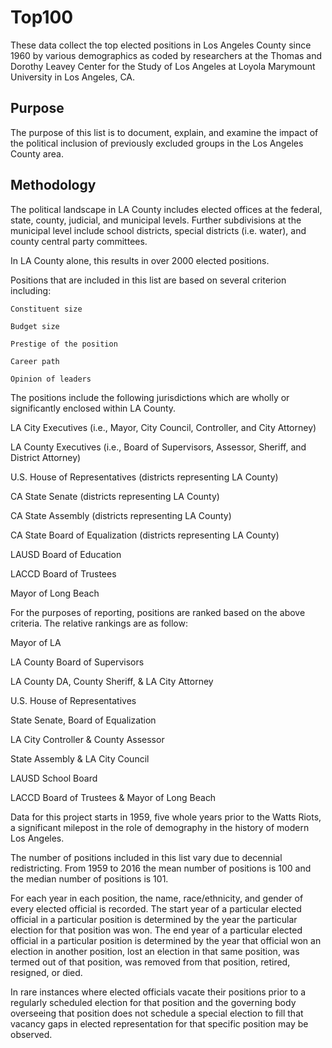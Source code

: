 # Top100
These data collect the top elected positions in Los Angeles County since 1960 by various demographics as coded by researchers at the Thomas and Dorothy Leavey Center for the Study of Los Angeles at Loyola Marymount University in Los Angeles, CA.

Purpose
-------

The purpose of this list is to document, explain, and examine the impact of the political inclusion of previously excluded groups in the Los Angeles County area.

Methodology
-----------
The political landscape in LA County includes elected offices at the federal, state, county, judicial, and municipal levels. Further subdivisions at the municipal level include school districts, special districts (i.e. water), and county central party committees. 

In LA County alone, this results in over 2000 elected positions. 

Positions that are included in this list are based on several criterion including:

    Constituent size
  
    Budget size
  
    Prestige of the position
  
    Career path
  
    Opinion of leaders
    
The positions include the following jurisdictions which are wholly or significantly enclosed within LA County.

LA City Executives (i.e., Mayor, City Council, Controller, and City Attorney)

LA County Executives (i.e., Board of Supervisors, Assessor, Sheriff, and District Attorney)

U.S. House of Representatives (districts representing LA County)

CA State Senate (districts representing LA County)

CA State Assembly (districts representing LA County)

CA State Board of Equalization (districts representing LA County)

LAUSD Board of Education

LACCD Board of Trustees

Mayor of Long Beach

For the purposes of reporting, positions are ranked based on the above criteria. The relative rankings are as follow:

Mayor of LA

LA County Board of Supervisors

LA County DA, County Sheriff, & LA City Attorney

U.S. House of Representatives

State Senate, Board of Equalization

LA City Controller & County Assessor

State Assembly & LA City Council

LAUSD School Board

LACCD Board of Trustees & Mayor of Long Beach

Data for this project starts in 1959, five whole years prior to the Watts Riots, a significant milepost in the role of demography in the history of modern Los Angeles. 

The number of positions included in this list vary due to decennial redistricting. From 1959 to 2016 the mean number of positions is 100 and the median number of positions is 101. 

For each year in each position, the name, race/ethnicity, and gender of every elected official is recorded. The start year of a particular elected official in a particular position is determined by the year the particular election for that position was won. The end year of a particular elected official in a particular position is determined by the year that official won an election in another position, lost an election in that same position, was termed out of that position, was removed from that position, retired, resigned, or died.

In rare instances where elected officials vacate their positions prior to a regularly scheduled election for that position and the governing body overseeing that position does not schedule a special election to fill that vacancy gaps in elected representation for that specific position may be observed. 
